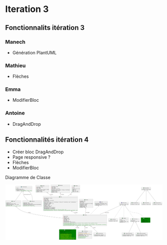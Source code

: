 # Iteration 3 #

## Fonctionnalits itération 3 ##

### Manech ###

- Génération PlantUML

### Mathieu ###

- Flèches 

### Emma ###

- ModifierBloc

### Antoine ### 

- DragAndDrop

## Fonctionnalités itération 4 ##

- Créer bloc DragAndDrop
- Page responsive ?
- Flèches 
- ModifierBloc 

Diagramme de Classe

![img.png](img.png)